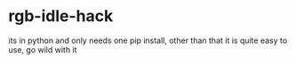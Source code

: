 # rgb-idle-hack
its in python and only needs one pip install, other than that it is quite easy to use, go wild with it
